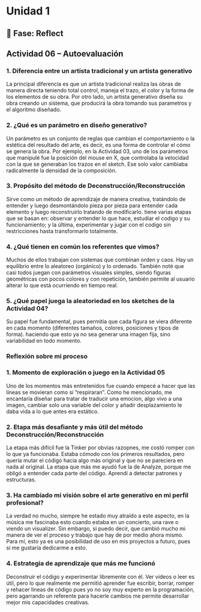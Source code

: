 # Unidad 1

## 🤔 Fase: Reflect

## Actividad 06 – Autoevaluación

### 1. Diferencia entre un artista tradicional y un artista generativo
La principal diferencia es que un artista tradicional realiza las obras de manera directa teniendo total control, maneja el trazo, el color y la forma de los elementos de su obra. Por otro lado, un artista generativo diseña su obra creando un sistema, que producirá la obra tomando sus parametros y el algoritmo diseñado. 

### 2. ¿Qué es un parámetro en diseño generativo? 
Un parámetro es un conjunto de reglas  que cambian el comportamiento o la estética del resultado del arte, es decir, es una forma de controlar el cómo se genera la obra. Por ejemplo, en la Actividad 03, uno de los parámetros que manipulé fue la posición del mouse en X, que controlaba la velocidad con la que se generaban los trazos en el sketch. Ese solo valor cambiaba radicalmente la densidad de la composición.

### 3. Propósito del método de Deconstrucción/Reconstrucción 
Sirve como un método de aprendizaje de manera creativa, tratándolo de entender y luego desmontándolo pieza por pieza para entender cada elemento y luego reconstruirlo tratando de modificarlo. tiene varias etapas que se basan en: observar y entender lo que hace, estudiar el codigo y su funcionamiento; y la última, experimentar y jugar con el codigo sin restricciones hasta transformarlo totalmente.

### 4. ¿Qué tienen en común los referentes que vimos?

Muchos de ellos trabajan con sistemas que combinan orden y caos. Hay un equilibrio entre lo aleatoreo (orgánico) y lo ordenado. También noté que casi todos juegan con parámetros visuales simples, siendo figuras geométricas con pocos colores y con repetición, también permite al usuario alterar lo que está ocurriendo en tiempo real.

### 5. ¿Qué papel juega la aleatoriedad en los sketches de la Actividad 04?
   
Su papel fue fundamental, pues permitía que cada figura se viera diferente en cada momento (diferentes tamaños, colores, posiciones y tipos de forma). haciendo que esto ya no sea generar una imagen fija, sino variabilidad en todo momento.

### Reflexión sobre mi proceso

### 1. Momento de exploración o juego en la Actividad 05

Uno de los momentos más entretenidos fue cuando empecé a hacer que las líneas se movieran como si “respiraran”. Como he mencionado, me encantaría diseñar para tratar de traducir una emocion, algo vivo a una imagen, cambiar solo una variable del color y añadir desplazamiento le daba vida a lo que antes era estático.

### 2. Etapa más desafiante y más útil del método Deconstrucción/Reconstrucción

La etapa más difícil fue la Tinker por obvias razopnes, me costó romper con lo que ya funcionaba. Estaba cómodo con los primeros resultados, pero quería mutar el código hacia algo más original y que no se pareciera en nada al original. 
La etapa que más me ayudó fue la de Analyze, porque me obligó a entender cada parte del código. Aprendí a detectar patrones y estructuras.

### 3. Ha cambiado mi visión sobre el arte generativo en mi perfil profesional?
La verdad no mucho, siempre he estado muy atraído a este aspecto, en la música me fascinaba esto cuando estaba en un concierto, una rave o viendo un visualizer. Sin embargo, si puedo decir, que cambió mucho mi manera de ver el proceso y trabajo que hay de por medio ahora mismo. Para mí, esto ya es una posibilidad de uso en mis proyectos a futuro, pues si me gustaría dedicarme a esto.

### 4. Estrategia de aprendizaje que más me funcionó

Deconstruir el código y experimentar libremente con él. Ver videos o leer es útil, pero lo que realmente me permitió aprender fue escribir, borrar, romper y rehacer líneas de código pues yo no soy muy experto en la programación, pero agarrando un referente para hacerle cambios me permite desarrollar mejor mis capacidades creativas.


